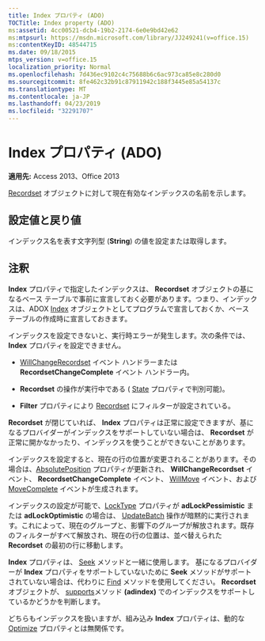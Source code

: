 ```yaml
---
title: Index プロパティ (ADO)
TOCTitle: Index property (ADO)
ms:assetid: 4cc00521-dcb4-19b2-2174-6e0e9bd42e62
ms:mtpsurl: https://msdn.microsoft.com/library/JJ249241(v=office.15)
ms:contentKeyID: 48544715
ms.date: 09/18/2015
mtps_version: v=office.15
localization_priority: Normal
ms.openlocfilehash: 7d436ec9102c4c75688b6c6ac973ca85e8c280d0
ms.sourcegitcommit: 8fe462c32b91c87911942c188f3445e85a54137c
ms.translationtype: MT
ms.contentlocale: ja-JP
ms.lasthandoff: 04/23/2019
ms.locfileid: "32291707"
---
```

# <a name="index-property-ado"></a>Index プロパティ (ADO)


**適用先:** Access 2013、Office 2013

[Recordset](recordset-object-ado.md) オブジェクトに対して現在有効なインデックスの名前を示します。

## <a name="settings-and-return-values"></a>設定値と戻り値

インデックス名を表す文字列型 (**String**) の値を設定または取得します。

## <a name="remarks"></a>注釈

**Index** プロパティで指定したインデックスは、 **Recordset** オブジェクトの基になるベース テーブルで事前に宣言しておく必要があります。つまり、インデックスは、ADOX [Index](index-object-adox.md) オブジェクトとしてプログラムで宣言しておくか、ベース テーブルの作成時に宣言しておきます。

インデックスを設定できないと、実行時エラーが発生します。次の条件では、 **Index** プロパティを設定できません。

  - [WillChangeRecordset](willchangerecordset-and-recordsetchangecomplete-events-ado.md) イベント ハンドラーまたは **RecordsetChangeComplete** イベント ハンドラー内。

  - **Recordset** の操作が実行中である ( [State](state-property-ado.md) プロパティで判別可能)。

  - **Filter** プロパティにより [Recordset](filter-property-ado.md) にフィルターが設定されている。

**Recordset** が閉じていれば、 **Index** プロパティは正常に設定できますが、基になるプロバイダーがインデックスをサポートしていない場合は、 **Recordset** が正常に開かなかったり、インデックスを使うことができないことがあります。

インデックスを設定すると、現在の行の位置が変更されることがあります。その場合は、[AbsolutePosition](absoluteposition-property-ado.md) プロパティが更新され、 **WillChangeRecordset** イベント、 **RecordsetChangeComplete** イベント、 [WillMove](willmove-and-movecomplete-events-ado.md) イベント、および [MoveComplete](willmove-and-movecomplete-events-ado.md) イベントが生成されます。

インデックスの設定が可能で、[LockType](locktype-property-ado.md) プロパティが **adLockPessimistic** または **adLockOptimistic** の場合は、 [UpdateBatch](updatebatch-method-ado.md) 操作が暗黙的に実行されます。これによって、現在のグループと、影響下のグループが解放されます。既存のフィルターがすべて解放され、現在の行の位置は、並べ替えられた **Recordset** の最初の行に移動します。

**Index** プロパティは、 [Seek](seek-method-ado.md) メソッドと一緒に使用します。 基になるプロバイダーが **Index** プロパティをサポートしていないために **Seek** メソッドがサポートされていない場合は、代わりに [Find](find-method-ado.md) メソッドを使用してください。 **Recordset**オブジェクトが、 [supports](supports-method-ado.md)メソッド **(adindex)** でのインデックスをサポートしているかどうかを判断します。

どちらもインデックスを扱いますが、組み込み **Index** プロパティは、動的な [Optimize](optimize-property-dynamic-ado.md) プロパティとは無関係です。

